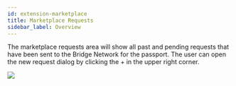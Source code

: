 ```yaml
---
id: extension-marketplace
title: Marketplace Requests
sidebar_label: Overview
---
```


The marketplace requests area will show all past and pending requests that have been sent to the Bridge Network for the passport.  The user can open the new request dialog by clicking the + in the upper right corner.

<img class='centered' src='/img/extension/passport-marketplace-requests.jpg'></img>

